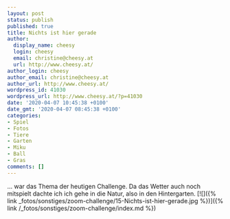 ```yaml
---
layout: post
status: publish
published: true
title: Nichts ist hier gerade
author:
  display_name: cheesy
  login: cheesy
  email: christine@cheesy.at
  url: http://www.cheesy.at/
author_login: cheesy
author_email: christine@cheesy.at
author_url: http://www.cheesy.at/
wordpress_id: 41030
wordpress_url: http://www.cheesy.at/?p=41030
date: '2020-04-07 10:45:38 +0100'
date_gmt: '2020-04-07 08:45:38 +0100'
categories:
- Spiel
- Fotos
- Tiere
- Garten
- Miku
- Ball
- Gras
comments: []
---
```

... war das Thema der heutigen Challenge. Da das Wetter auch noch mitspielt dachte ich ich gehe in die Natur, also in den Hintergarten.
[![]({% link _fotos/sonstiges/zoom-challenge/15-Nichts-ist-hier-gerade.jpg %})]({% link /_fotos/sonstiges/zoom-challenge/index.md %})
